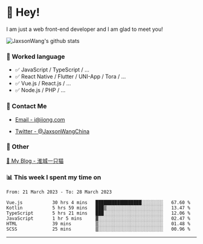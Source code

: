 # 👋 Hey!

I am just a web front-end developer and I am glad to meet you!

![JaxsonWang's github stats](https://github-readme-stats.vercel.app/api?username=JaxsonWang&&show_icons=true&&title_color=1abc9c&&icon_color=1abc9c)


### 📝 Worked language

- ✅ JavaScript / TypeScript / ...
- ✅ React Native / Flutter / UNI-App / Tora / ...
- ✅ Vue.js / React.js / ...
- ✅ Node.js / PHP / ...

### 📮 Contact Me

- [Email - i@iiong.com](mailto:i@iiong.com)

- [Twitter - @JaxsonWangChina](https://twitter.com/JaxsonWangChina)

### 🤪 Other

[📌 My Blog - 淮城一只猫](https://iiong.com)

### 📊 This week I spent my time on

<!--START_SECTION:waka-->

```text
From: 21 March 2023 - To: 28 March 2023

Vue.js           30 hrs 4 mins   █████████████████░░░░░░░░   67.60 %
Kotlin           5 hrs 59 mins   ███▒░░░░░░░░░░░░░░░░░░░░░   13.47 %
TypeScript       5 hrs 21 mins   ███░░░░░░░░░░░░░░░░░░░░░░   12.06 %
JavaScript       1 hr 5 mins     ▓░░░░░░░░░░░░░░░░░░░░░░░░   02.47 %
HTML             39 mins         ▒░░░░░░░░░░░░░░░░░░░░░░░░   01.48 %
SCSS             25 mins         ▒░░░░░░░░░░░░░░░░░░░░░░░░   00.96 %
```

<!--END_SECTION:waka-->

---
